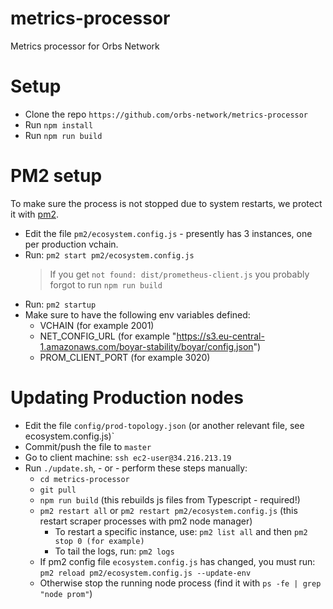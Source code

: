 # metrics-processor
Metrics processor for Orbs Network

# Setup
* Clone the repo `https://github.com/orbs-network/metrics-processor`
* Run `npm install`
* Run `npm run build`

# PM2 setup
To make sure the process is not stopped due to system restarts, we protect it with [pm2](http://pm2.keymetrics.io/).
* Edit the file `pm2/ecosystem.config.js` - presently has 3 instances, one per production vchain.
* Run: `pm2 start pm2/ecosystem.config.js`
    > If you get `not found: dist/prometheus-client.js` you probably forgot to run `npm run build`
* Run: `pm2 startup`
* Make sure to have the following env variables defined:
  * VCHAIN (for example 2001)
  * NET_CONFIG_URL (for example "https://s3.eu-central-1.amazonaws.com/boyar-stability/boyar/config.json")
  * PROM_CLIENT_PORT (for example 3020)
  
# Updating Production nodes

* Edit the file `config/prod-topology.json` (or another relevant file, see ecosystem.config.js)`
* Commit/push the file to `master`
* Go to client machine: `ssh ec2-user@34.216.213.19`
* Run `./update.sh`, - or - perform these steps manually:
    * `cd metrics-processor`
    * `git pull`
    * `npm run build` (this rebuilds js files from Typescript - required!)
    * `pm2 restart all` or `pm2 restart pm2/ecosystem.config.js` (this restart scraper processes with pm2 node manager)
        * To restart a specific instance, use: `pm2 list all` and then `pm2 stop 0 (for example)`
        * To tail the logs, run: `pm2 logs`
    * If pm2 config file `ecosystem.config.js` has changed, you must run: `pm2 reload pm2/ecosystem.config.js --update-env`
    * Otherwise stop the running node process (find it with `ps -fe | grep "node prom"`)